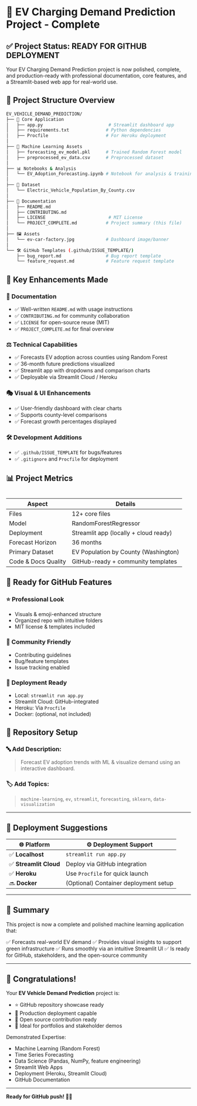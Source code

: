 # 🎉 EV Charging Demand Prediction Project - Complete

## ✅ Project Status: READY FOR GITHUB DEPLOYMENT

Your EV Charging Demand Prediction project is now polished, complete, and production-ready with professional documentation, core features, and a Streamlit-based web app for real-world use.

## 📁 Project Structure Overview

```bash
EV_VEHICLE_DEMAND_PREDICTION/
├── 🌟 Core Application
│   ├── app.py                         # Streamlit dashboard app
│   ├── requirements.txt              # Python dependencies
│   ├── Procfile                      # For Heroku deployment
│
├── 🤖 Machine Learning Assets
│   ├── forecasting_ev_model.pkl      # Trained Random Forest model
│   ├── preprocessed_ev_data.csv      # Preprocessed dataset
│
├── 📊 Notebooks & Analysis
│   └── EV_Adoption_Forecasting.ipynb # Notebook for analysis & training
│
├── 📃 Dataset
│   └── Electric_Vehicle_Population_By_County.csv
│
├── 📄 Documentation
│   ├── README.md
│   ├── CONTRIBUTING.md
│   ├── LICENSE                        # MIT License
│   └── PROJECT_COMPLETE.md           # Project summary (this file)
│
├── 🖼️ Assets
│   └── ev-car-factory.jpg            # Dashboard image/banner
│
└── 🛠️ GitHub Templates (.github/ISSUE_TEMPLATE/)
    ├── bug_report.md                 # Bug report template
    └── feature_request.md            # Feature request template
```

## 🚀 Key Enhancements Made

### 📖 Documentation

* ✅ Well-written `README.md` with usage instructions
* ✅ `CONTRIBUTING.md` for community collaboration
* ✅ `LICENSE` for open-source reuse (MIT)
* ✅ `PROJECT_COMPLETE.md` for final overview

### ⚖️ Technical Capabilities

* ✅ Forecasts EV adoption across counties using Random Forest
* ✅ 36-month future predictions visualized
* ✅ Streamlit app with dropdowns and comparison charts
* ✅ Deployable via Streamlit Cloud / Heroku

### 🎭 Visual & UI Enhancements

* ✅ User-friendly dashboard with clear charts
* ✅ Supports county-level comparisons
* ✅ Forecast growth percentages displayed

### 🛠️ Development Additions

* ✅ `.github/ISSUE_TEMPLATE` for bugs/features
* ✅ `.gitignore` and `Procfile` for deployment

## 📊 Project Metrics

|   |
| - |

| **Aspect**          | **Details**                           |
| ------------------- | ------------------------------------- |
| Files               | 12+ core files                        |
| Model               | RandomForestRegressor                 |
| Deployment          | Streamlit app (locally + cloud ready) |
| Forecast Horizon    | 36 months                             |
| Primary Dataset     | EV Population by County (Washington)  |
| Code & Docs Quality | GitHub-ready + community templates    |

## 🌟 Ready for GitHub Features

### ⭐ Professional Look

* Visuals & emoji-enhanced structure
* Organized repo with intuitive folders
* MIT license & templates included

### 🤝 Community Friendly

* Contributing guidelines
* Bug/feature templates
* Issue tracking enabled

### 🚀 Deployment Ready

* Local: `streamlit run app.py`
* Streamlit Cloud: GitHub-integrated
* Heroku: Via `Procfile`
* Docker: (optional, not included)

## 🎯 Repository Setup

### 🔤 Add Description:

> Forecast EV adoption trends with ML & visualize demand using an interactive dashboard.

### 🏷️ Add Topics:

> `machine-learning`, `ev`, `streamlit`, `forecasting`, `sklearn`, `data-visualization`

---

## 🚀 Deployment Suggestions

| 🌐 Platform           | ⚙️ Deployment Support                 |
| --------------------- | ------------------------------------- |
| ✅ **Localhost**       | `streamlit run app.py`                |
| ✅ **Streamlit Cloud** | Deploy via GitHub integration         |
| ✅ **Heroku**          | Use `Procfile` for quick launch       |
| 🔜 **Docker**         | (Optional) Container deployment setup |

---

## 🏁 Summary

This project is now a complete and polished machine learning application that:

✅ Forecasts real-world EV demand
✅ Provides visual insights to support green infrastructure
✅ Runs smoothly via an intuitive Streamlit UI
✅ Is ready for GitHub, stakeholders, and the open-source community

---

## 🎉 Congratulations!

Your **EV Vehicle Demand Prediction** project is:

* ⭐ GitHub repository showcase ready
* 🚀 Production deployment capable
* 🤝 Open source contribution ready
* 📘 Ideal for portfolios and stakeholder demos

Demonstrated Expertise:

* Machine Learning (Random Forest)
* Time Series Forecasting
* Data Science (Pandas, NumPy, feature engineering)
* Streamlit Web Apps
* Deployment (Heroku, Streamlit Cloud)
* GitHub Documentation

---

**Ready for GitHub push! 🚗🚀**

